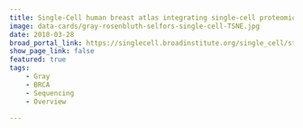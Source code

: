 ```yaml
---
title: Single-Cell human breast atlas integrating single-cell proteomics and transcriptomics
image: data-cards/gray-rosenbluth-selfors-single-cell-TSNE.jpg
date: 2010-03-28
broad_portal_link: https://singlecell.broadinstitute.org/single_cell/study/SCP1731/a-human-breast-atlas-integrating-single-cell-proteomics-and-transcriptomics
show_page_link: false
featured: true
tags:
    - Gray
    - BRCA
    - Sequencing
    - Overview

---
```


